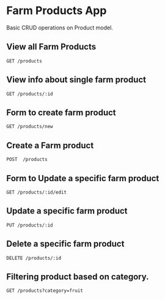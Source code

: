 # Farm Products App
Basic CRUD operations on Product model.

## View all Farm Products
    GET /products
## View info about single farm product
    GET /products/:id
## Form to create farm product
    GET /products/new
## Create a Farm product
    POST  /products
## Form to Update a specific farm product
    GET /products/:id/edit
## Update a specific farm product
    PUT /products/:id
## Delete a specific farm product
    DELETE /products/:id

## Filtering product based on category.

    GET /products?category=fruit